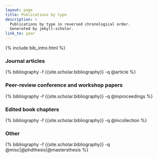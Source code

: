 ```yaml
---
layout: page
title: Publications by type
description: >
  Publications by type in reversed chronological order.
  Generated by jekyll-scholar.
link_to: year
---
```


{% include bib_intro.html %}

<h3 class="type">Journal articles</h3>
{% bibliography -f {{site.scholar.bibliography}} -q @article %}

<h3 class="type">Peer-review conference and workshop papers</h3>
{% bibliography -f {{site.scholar.bibliography}} -q @inproceedings %}

<h3 class="type">Edited book chapters</h3>
{% bibliography -f {{site.scholar.bibliography}} -q @incollection %}

<h3 class="type">Other</h3>
{% bibliography -f {{site.scholar.bibliography}} -q @misc|@phdthesis|@mastersthesis %}
